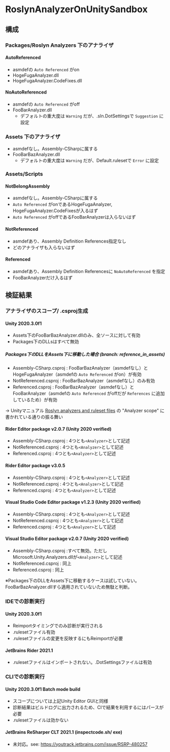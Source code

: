 # RoslynAnalyzerOnUnitySandbox


## 構成

### Packages/Roslyn Analyzers 下のアナライザ

#### AutoReferenced

- asmdefの `Auto Referenced` がon
- HogeFugaAnalyzer.dll
- HogeFugaAnalyzer.CodeFixes.dll

#### NoAutoReferenced

- asmdefの `Auto Referenced` がoff
- FooBarAnalyzer.dll
    - デフォルトの重大度は `Warning` だが、.sln.DotSettingsで `Suggestion` に設定


### Assets 下のアナライザ

- asmdefなし。Assembly-CSharpに属する
- FooBarBazAnalyzer.dll
    - デフォルトの重大度は `Warning` だが、Default.rulesetで `Error` に設定


### Assets/Scripts

#### NotBelongAssembly

- asmdefなし。Assembly-CSharpに属する
- `Auto Referenced` がonであるHogeFugaAnalyzer, HogeFugaAnalyzer.CodeFixesが入るはず
- `Auto Referenced` がoffであるFooBarAnalyzerは入らないはず

#### NotReferenced

- asmdefあり、Assembly Definition References指定なし
- どのアナライザも入らないはず

#### Referenced

- asmdefあり、Assembly Definition Referencesに `NoAutoReferenced` を指定
- FooBarAnalyzerだけ入るはず


## 検証結果

### アナライザのスコープ/ .csproj生成

#### Unity 2020.3.0f1

- Assets下のFooBarBazAnalyzer.dllのみ、全ソースに対して有効
- Packages下のDLLsはすべて無効

##### Packages下のDLLをAssets下に移動した場合 (branch: reference_in_assets)

- Assembly-CSharp.csproj : FooBarBazAnalyzer（asmdefなし）と HogeFugaAnalyzer（asmdefの `Auto Referenced` がon）が有効
- NotReferenced.csproj : FooBarBazAnalyzer（asmdefなし）のみ有効
- Referenced.csproj : FooBarBazAnalyzer（asmdefなし）と FooBarAnalyzer（asmdefの `Auto Referenced` がoffだが `References` に追加しているため）が有効

→ Unityマニュアル [Roslyn analyzers and ruleset files](https://docs.unity3d.com/2020.2/Documentation/Manual/roslyn-analyzers.html) の "Analyzer scope" に書かれている通りの振る舞い

#### Rider Editor package v2.0.7 (Unity 2020 verified)

- Assembly-CSharp.csproj : 4つとも`<Analyzer>`として記述
- NotReferenced.csproj : 4つとも`<Analyzer>`として記述
- Referenced.csproj : 4つとも`<Analyzer>`として記述

#### Rider Editor package v3.0.5

- Assembly-CSharp.csproj : 4つとも`<Analyzer>`として記述
- NotReferenced.csproj : 4つとも`<Analyzer>`として記述
- Referenced.csproj : 4つとも`<Analyzer>`として記述

#### Visual Studio Code Editor package v1.2.3 (Unity 2020 verified)

- Assembly-CSharp.csproj : 4つとも`<Analyzer>`として記述
- NotReferenced.csproj : 4つとも`<Analyzer>`として記述
- Referenced.csproj : 4つとも`<Analyzer>`として記述

#### Visual Studio Editor package v2.0.7 (Unity 2020 verified)

- Assembly-CSharp.csproj :すべて無効。ただしMicrosoft.Unity.Analyzers.dllが`<Analyzer>`として記述
- NotReferenced.csproj : 同上
- Referenced.csproj : 同上

※Packages下のDLLをAssets下に移動するケースは試していない。FooBarBazAnalyzer.dllすら適用されていないため無駄と判断。


### IDEでの診断実行

#### Unity 2020.3.0f1

- Reimportタイミングでのみ診断が実行される
- .rulesetファイル有効
- .rulesetファイルの変更を反映するにもReimportが必要

#### JetBrains Rider 2021.1

- .rulesetファイルはインポートされない。.DotSettingsファイルは有効


### CLIでの診断実行

#### Unity 2020.3.0f1 Batch mode build

- スコープについては上記Unity Editor GUIと同様
- 診断結果はビルドログに出力されるため、CIで結果を利用するにはパースが必要
- .rulesetファイルは効かない

#### JetBrains ReSharper CLT 2021.1 (inspectcode.sh/ exe)

- 未対応。see: https://youtrack.jetbrains.com/issue/RSRP-480257

